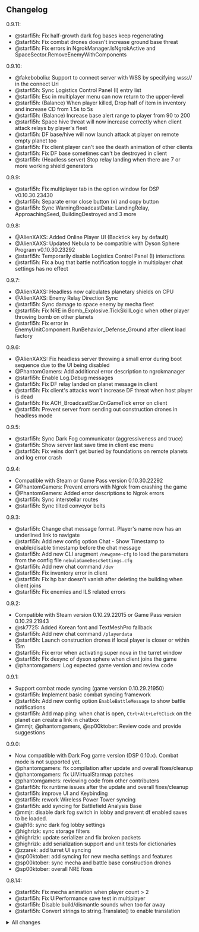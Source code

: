 ## Changelog

0.9.11:
- @starfi5h: Fix half-growth dark fog bases keep regenerating
- @starfi5h: Fix combat drones doesn't increase ground base threat
- @starfi5h: Fix errors in NgrokManager.IsNgrokActive and SpaceSector.RemoveEnemyWithComponents

0.9.10:
- @fakeboboliu: Support to connect server with WSS by specifying wss:// in the connect Uri
- @starfi5h: Sync Logistics Control Panel (I) entry list
- @starfi5h: Esc in multiplayer menu can now return to the upper-level
- @starfi5h: (Balance) When player killed, Drop half of item in inventory and increase CD from 1.5s to 5s
- @starfi5h: (Balance) Increase base alert range to player from 90 to 200
- @starfi5h: Space hive threat will now increase correctly when client attack relays by player's fleet
- @starfi5h: DF base/hive will now launch attack at player on remote empty planet too
- @starfi5h: Fix client player can't see the death animation of other clients
- @starfi5h: Fix DF base sometimes can't be destroyed in client
- @starfi5h: (Headless server) Stop relay landing when there are 7 or more working shield generators

0.9.9:
- @starfi5h: Fix multiplayer tab in the option window for DSP v0.10.30.23430
- @starfi5h: Separate error close button (x) and copy button
- @starfi5h: Sync WarningBroadcastData: LandingRelay, ApproachingSeed, BuildingDestroyed and 3 more

0.9.8:
- @AlienXAXS: Added Online Player UI (Backtick key by default)
- @AlienXAXS: Updated Nebula to be compatible with Dyson Sphere Program v0.10.30.23292
- @starfi5h: Temporarily disable Logistics Control Panel (I) interactions
- @starfi5h: Fix a bug that battle notification toggle in multiplayer chat settings has no effect

0.9.7:
- @AlienXAXS: Headless now calculates planetary shields on CPU
- @AlienXAXS: Enemy Relay Direction Sync
- @starfi5h: Sync damage to space enemy by mecha fleet
- @starfi5h: Fix NRE in Bomb_Explosive.TickSkillLogic when other player throwing bomb on other planets
- @starfi5h: Fix error in EnemyUnitComponent.RunBehavior_Defense_Ground after client load factory

0.9.6:
- @AlienXAXS: Fix headless server throwing a small error during boot sequence due to the UI being disabled
- @PhantomGamers: Add additional error description to ngrokmanager
- @starfi5h: Enable Log.Debug messages
- @starfi5h: Fix DF relay landed on planet message in client
- @starfi5h: Fix client's attacks won't increase DF threat when host player is dead
- @starfi5h: Fix ACH_BroadcastStar.OnGameTick error on client
- @starfi5h: Prevent server from sending out construction drones in headless mode

0.9.5:
- @starfi5h: Sync Dark Fog communicator (aggressiveness and truce)
- @starfi5h: Show server last save time in client esc menu
- @starfi5h: Fix veins don't get buried by foundations on remote planets and log error crash

0.9.4:
- Compatible with Steam or Game Pass version 0.10.30.22292
- @PhantomGamers: Prevent errors with Ngrok from crashing the game
- @PhantomGamers: Added error descriptions to Ngrok errors
- @starfi5h: Sync interstellar routes
- @starfi5h: Sync tilted conveyor belts

0.9.3:
- @starfi5h: Change chat message format. Player's name now has an underlined link to navigate
- @starfi5h: Add new config option Chat - Show Timestamp to enable/disable timestamp before the chat message
- @starfi5h: Add new CLI arugment `/newgame-cfg` to load the parameters from the config file `nebulaGameDescSettings.cfg`
- @starfi5h: Add new chat command `/dev`
- @starfi5h: Fix inventory error in client
- @starfi5h: Fix hp bar doesn't vanish after deleting the building when client joins
- @starfi5h: Fix enemies and ILS related errors

0.9.2:
- Compatible with Steam version 0.10.29.22015 or Game Pass version 0.10.29.21943
- @sk7725: Added Korean font and TextMeshPro fallback
- @starfi5h: Add new chat command `/playerdata`
- @starfi5h: Launch construction drones if local player is closer or within 15m
- @starfi5h: Fix error when activating super nova in the turret window
- @starfi5h: Fix desync of dyson sphere when client joins the game
- @phantomgamers: Log expected game version and review code

0.9.1:
- Support combat mode syncing (game version 0.10.29.21950)  
- @starfi5h: Implement basic combat syncing framework
- @starfi5h: Add new config option `EnableBattleMessage` to show battle notifications
- @starfi5h: Add map ping: when chat is open, `Ctrl+Alt+LeftClick` on the planet can create a link in chatbox
- @mmjr, @phantomgamers, @sp00ktober: Review code and provide suggestions

0.9.0:
- Now compatible with Dark Fog game version (DSP 0.10.x). Combat mode is not supported yet.
- @phantomgamers: fix compilation after update and overall fixes/cleanup
- @phantomgamers: fix UIVirtualStarmap patches
- @phantomgamers: reviewing code from other contributers
- @starfi5h: fix runtime issues after the update and overall fixes/cleanup
- @starfi5h: improve UI and Keybinding
- @starfi5h: rework Wireless Power Tower syncing
- @starfi5h: add syncing for Battlefield Analysis Base
- @mmjr: disable dark fog switch in lobby and prevent df enabled saves to be loaded.
- @ajh16: sync dark fog lobby settings
- @highrizk: sync storage filters
- @highrizk: update serializer and fix broken packets
- @highrizk: add serialization support and unit tests for dictionaries
- @zzarek: add turret UI syncing
- @sp00ktober: add syncing for new mecha settings and features
- @sp00ktober: sync mecha and battle base construction drones
- @sp00ktober: overall NRE fixes

0.8.14:
- @starfi5h: Fix mecha animation when player count > 2  
- @starfi5h: Fix UIPerformance save test in multiplayer  
- @starfi5h: Disable build/dismantle sounds when too far away  
- @starfi5h: Convert strings to string.Translate() to enable translation  

<details>
<summary>All changes</summary>

0.8.13:

- @starfi5h: Fix compilation with 0.9.27.15466  
- @starfi5h: Add -newgame launch option for dedicated server   

0.8.12:

- @PhantomGamers: Remove exe targeting to support game pass version  
- @starfi5h: Fix errors about logistic bots  
- @starfi5h: Add -load-latest launch option for dedicated server  

0.8.11:

- @starfi5h: Added support for DSP 0.9.27 along with syncing for the new logistics distribution system
- @starfi5h: Optimized network traffic
- @starfi5h: Dedicated servers will now save when gracefully exited (ctrl+c on the console window)
- @starfi5h: Fix error when sail capacity increases in dedicated server

0.8.10:

- @starfi5h: Fix compilation with 0.9.26.13034
- @starfi5h: Fix a bug that makes advance miner power usage abnormal
- @starfi5h: Add new chat settings NotificationDuration

0.8.9:

- @PhantomGamers: Fixed compilation with 0.9.26
- @starfi5h: Added syncing of all of the new Sandbox features introduced in 0.9.26
- @starfi5h: Fixed bug that caused the host to sink into the ground
- @starfi5h: Increased connection timeout to prevent issues with higher latency connections

0.8.8:

- @starfi5h: Added RemoteAccessPassword setting for servers so that users can authenticate to use admin commands
- @starfi5h: Fixed bugs related to headless servers
- @starfi5h: Chat now stores past commands, accessible with the up and down arrow keys
- @PhantomGamers: Fixed white window popping up while headless server is running
- @starfi5h: Added syncing for Logistic Station names
- @starfi5h: Fixed bug that allowed clients to reduce ILS warp distance below their minimum value
- @starfi5h: Added syncing for Mecha energy production and consumption stats
- @starfi5h: Made it so new clients now join the game with full energy and some warpers if the tech is unlocked
- @starfi5h: Fixed bug when running GalacticScale that caused clients to sink into the ground
- @starfi5h: Removed IP addresses from log output

0.8.7:

- @mmjr-x: Add Upnp/pmp support
- @mmjr-x: Add Ngrok support
- @mmjr-x: Add server password support
- @PhantomGamers: Add Discord rich presence support
- @PhantomGamers: Fix error when unable to obtain documents folder
- @starfish: Add headless server support
- @starfish: Add player connect/disconnect message (can be disabled in config)
- @starfish: Fix NRE when loading a gas giant. Fix planet type mismatch caused by older saves.

0.8.6:

- @starfish: Bugfix regarding NRE exception in UpdateDirtyMeshes()
- @starfish: Bugfix desync issues regarding ILS and PLS
- @starfish: Add milestone syncing
- @sp00ktober: Add gracefull error messages regarding broken traffic monitors and broken compression of factory data
- @sp00ktober: Add a reconnect command to the chat for easy and fast reconnection of clients

0.8.5:

- @starfish: Add Dyson Sphere color syncing
- @starfish: Add syncing for fast insert / fast take out of items to / from buildings
- @starfish: Add syncing for fractionator and power generator product
- @starfish: Save game to Last Quit when exiting multiplayer game.
- @starfish: Fix a bug that would lead to an inserter's filter to not set correctly
- @starfish: Fix planet terrain not synced when client loads a factory.
- @starfish: Fix trash item count incorrect when item count > 256.
- @sp00ktober: UI adjustments to account for the game update
- @sp00ktober: Disable metadata upgrades for clients in tech tree
- @sp00ktober: Add syncing for fast insert / fast take out of items to / from belts

0.8.4:

- @kremnev8: add two new events to Nebula API
- @starfish: fixed issue where client would sometimes be unable to load in while using GalacticScale
- @starfish: custom planet and star names now show up in lobby (not while GalacticScale is active)
- @starfi5h: show correct resource amount in UIPlanetDetail
- @starfi5h: show custom planet and star names in lobby screen
- @starfi5h: the selected starting planet name will now show on the lobby screen
- @starfi5h: fixed issue where the nametag on the minimap wouldn't show up for a client that rejoined

0.8.3:

- @kremnev8: improved ingame chat
- @starfish: added compatibility with BulletTime which enables fluent loading times on Planet and System arrival
- @starfish: bugfix regarding too large dyson sphere data
- @starfish: bugfix regarding reloading of dyson sphere
- @starfish: improved loading of solar systems, this now runs on its own thread
- @starfish: developer commands can now be executed from the ingame chat (using /xconsole [command] )
- @sp00ktober: added tooltips to the Nebula settings
- @sp00ktober: added setting to prevent `System.ObjectDisposedException` errors resulting in random client disconnect
- @sp00ktober: added code to handle IndexOutOfBounds errors when importing PlanetFactory data (very rare issue)
- @sp00ktober: fixed wrong array size for storage and slots in ILS
- @sp00ktober: added minimap indicator for other players positions (on the same planet)
- @sp00ktober: added chat command to list planets in a system
- @sp00ktober: added chat command to navigate to star, planet or player by name or id

0.8.2:

- @kremnev8: fix issue with EmojiDataManager when a save was loaded multiple times in a row.

0.8.1:

- @starfish: Add copy&close error button
- @starfish: bugfixes regarding dyson sphere editor
- @starfish: bugfix regarding item refund in matrix labs
- @starfish: bugfix regarding the ILS UI
- @starfish: bugfix regarding placement of spraycoaters, traffic monitors and inserters
- @starfish: bugfix regarding drone and ship counts in stations
- @PhantomGamers, @sp00ktober: adjust TCP fragment size for faster data transmission
- @sp00ktober: bugfix regarding players getting stuck with the "player joining" message
- @sp00ktober: bugfix regarding wrong mecha color until hitting "apply" in mecha editor
- @sp00ktober: bugfix regarding ILS ship rendering clientside
- @sp00ktober: add optional soil syncing
- @sp00ktober: add syncing of mecha editor state and items
- @mattsemar, @kremnev8: add in-game chat functionality with commands (open with `Alt` + `~` by default)

0.8.0:

- Now compatible with DSP 0.9.24
- @starfish: Refactoring of the ILS UI making it more stable and accurate
- @starfish: Update Dyson Sphere syncing to match the new features of the game update
- @starfish: Add UPS syncing to the game making the overall game state more accurate
- @starfish: Updates for the proliferator and advanced miner
- @starfish: Bugfix for wrong objId
- @sp00ktober: Rework ILS ship rendering to be more accurate for clients
- @sp00ktober: Rework ILS item adding (into stations) to be more accurate for clients
- @sp00ktober: Bugfixes related to belts placed with a filter set
- @sp00ktober: Add syncing of MechaAppearance
- @sp00ktober: Fixed a bug that would lock the host with the "player joining" message when multiple clients try to join at the same time

0.7.10:

- @starfish: Added WarningSystem syncing
- @PhantomGamers: Fixed case of NRE when arriving on another planet
- @PhantomGamers: Fixed issue where Universe Exploration tech would break while in a multiplayer game

0.7.9:

- @sp00ktober: gracefully tell older nebula versions that there is a mod version missmatch.
- @sp00ktober: fix planet detail ui stuck in lobby mode while in game.
- @starfish: fix jaggy remote player movement

0.7.8:

- @sp00ktober: Added Lobby feature where you can preview solar systems and choose your birth planet.

0.7.7:

- @starfi5h, @PhantomGamers: Fixed issue where research removed by clients would not be synced.

0.7.6:

- @starfi5h: Added syncing of ray receiver output
- @starfi5h: Fixed lighting of remote players
- @starfi5h: Fixed clients receiving duplicate items when cancelling manual research

0.7.5:

- @sp00ktober: Fixed error caused by warning system introduced in previous update
- @PhantomGamers: Fixed compatibility with DSP 0.8.23.9989

0.7.4:

- @sp00ktober: adjusted mod to be compatible with game version 0.8.23

0.7.3:

- @PhantomGamers: Fixed error when upgrading blueprint previews.
- @sp00ktober: Added hotfix to prevent error caused by ILS ships

0.7.2:

- @sp00ktober: Fixed issue where the host would render buildings placed by players on other planets on his current planet.

0.7.1:

- @starfi5h: Fixed research desync issues
- @sp00ktober: Fixed error when client upgrades buildings on different planet from the host.
- @PhantomGamers: Fixed compatibility with DSP 0.8.22.9331+

0.7.0:

- @phantomgamers: Fixed instance where error would trigger by loading saves made on earlier Nebula versions. **WARNING: All previous client inventory and position data will be lost!** (should be for the last time!)
- @phantomgamers: Fixed error that was triggered by the client loading a planet after traveling to a different planetary system
- @phantomgamers: Fixed error that was triggered by the client warping outside of a planetary system
- @starfi5h: Added syncing of solar sails and rockets when client does not have the planet they originated from loaded.
- @sp00ktober: Implemented smooth loading of factories for clients (fixed clients phasing through planet when flying too fast)

0.6.2:

- Fixed error when loading saves that were created before 0.6.0. **WARNING: All previous client inventory and position data will be lost!**
- Improved compatibility with GigaStations mod (thanks to @kremnev8)
- Removed extraneous dlls that were mistakenly included in the previous release
- Now supports DSP version 0.8.22.8915+ (thanks to @starfi5h!)

0.6.1:

- Fixed statistics syncing (thanks to @starfi5h)
- Fixed audio playing for all players when pasting building settings and warping (thanks to @starfi5h)
- Added syncing for footstep and landing sounds (thanks to @starfi5h)

0.6.0:

- Fixed cases where a multiplayer session could hang on the player joining screen.
- Fixed issue where foundations built by clients would not sync to other clients.
- Fixed issue where the user would not be informed if they were kicked due to a mod mismatch.
- Enabled pausing in Multiplayer when no clients are connected. (thanks to @starfi5h)
- Now supports DSP version 0.8.21.8562+ (also thanks to @starfi5h!)
- Mecha color configuration has been removed from the options in favor of the new option in the Mecha panel

0.5.0:

- Added API that enables other mods to sync over multiplayer! (Big thanks to @kremnev8!)
- Fixed a bug that caused sorters to break when a client built a belt under preexisting sorters.
- Fixed a bug that resulted in the client getting an error after disconnecting from a game that the host left.
- Refactored session architecture (big changes to codebase but should be seamless to users)

0.4.0:

- Nebula now supports DSP version 0.8.20.7962+

0.3.1:

- Fixed issue where if client didn't have enough items to upgrade, the buildings would still be upgraded for the host.
- Clients will now retain their detail display settings between sessions (e.g. power grid visibility) (thanks to @Needix)
- Fixed issue where players would be able to construct buildings made with blueprints even if they did not have the required items.
- Fixed miscellaneous issues related to ILS ship movement
- Fixed error related to host building foundations while on a different planet from the client

0.3.0:

- Added support for blueprint update (0.8.x)
- Improved player name tag rendering
- Fixed newly introduced multithread issues

0.2.0:

- initial release on thunderstore

</details>
